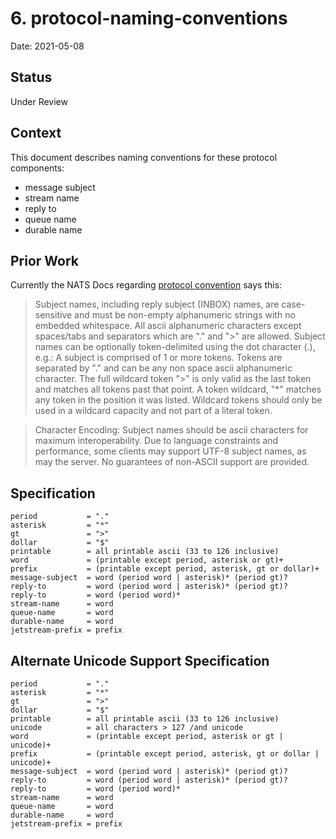 # 6. protocol-naming-conventions

Date: 2021-05-08

## Status

Under Review

## Context

This document describes naming conventions for these protocol components:

* message subject
* stream name
* reply to
* queue name
* durable name

## Prior Work

Currently the NATS Docs regarding [protocol convention](https://docs.nats.io/nats-protocol/nats-protocol#protocol-conventions) says this:

> Subject names, including reply subject (INBOX) names, are case-sensitive and must be non-empty alphanumeric strings with no embedded whitespace. All ascii alphanumeric characters except spaces/tabs and separators which are "." and ">" are allowed. Subject names can be optionally token-delimited using the dot character (.), e.g.:
A subject is comprised of 1 or more tokens. Tokens are separated by "." and can be any non space ascii alphanumeric character. The full wildcard token ">" is only valid as the last token and matches all tokens past that point. A token wildcard, "*" matches any token in the position it was listed. Wildcard tokens should only be used in a wildcard capacity and not part of a literal token.

> Character Encoding: Subject names should be ascii characters for maximum interoperability. Due to language constraints and performance, some clients may support UTF-8 subject names, as may the server. No guarantees of non-ASCII support are provided.

## Specification

```
period           = "."
asterisk         = "*"
gt               = ">"
dollar           = "$"
printable        = all printable ascii (33 to 126 inclusive)
word             = (printable except period, asterisk or gt)+
prefix           = (printable except period, asterisk, gt or dollar)+
message-subject  = word (period word | asterisk)* (period gt)?
reply-to         = word (period word | asterisk)* (period gt)?
reply-to         = word (period word)*
stream-name      = word
queue-name       = word
durable-name     = word
jetstream-prefix = prefix
```

## Alternate Unicode Support Specification

```
period           = "."
asterisk         = "*"
gt               = ">"
dollar           = "$"
printable        = all printable ascii (33 to 126 inclusive)
unicode          = all characters > 127 /and unicode
word             = (printable except period, asterisk or gt | unicode)+
prefix           = (printable except period, asterisk, gt or dollar | unicode)+
message-subject  = word (period word | asterisk)* (period gt)?
reply-to         = word (period word | asterisk)* (period gt)?
reply-to         = word (period word)*
stream-name      = word
queue-name       = word
durable-name     = word
jetstream-prefix = prefix
```
